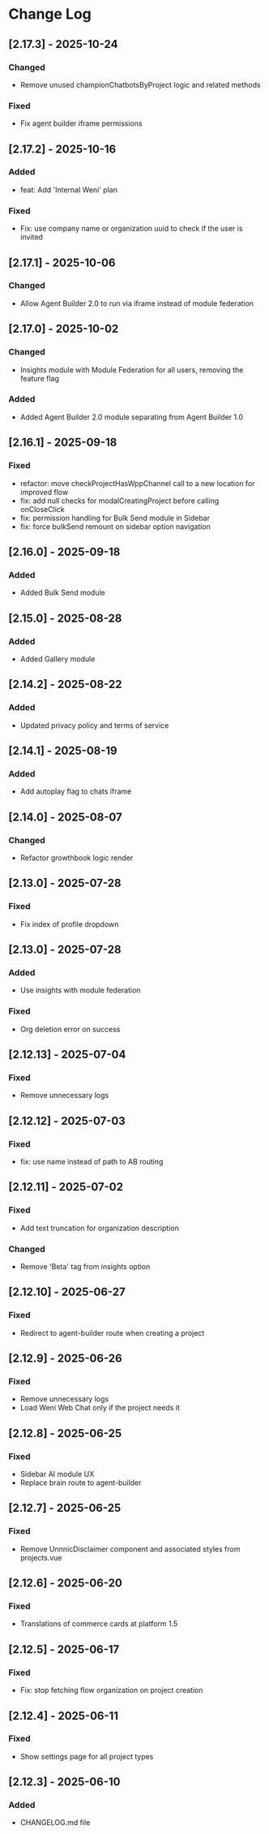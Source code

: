 # Change Log

## [2.17.3] - 2025-10-24

### Changed

- Remove unused championChatbotsByProject logic and related methods

### Fixed

- Fix agent builder iframe permissions

## [2.17.2] - 2025-10-16

### Added

- feat: Add 'Internal Weni' plan

### Fixed

- Fix: use company name or organization uuid to check if the user is invited

## [2.17.1] - 2025-10-06

### Changed

- Allow Agent Builder 2.0 to run via iframe instead of module federation

## [2.17.0] - 2025-10-02

### Changed

- Insights module with Module Federation for all users, removing the feature flag

### Added

- Added Agent Builder 2.0 module separating from Agent Builder 1.0

## [2.16.1] - 2025-09-18

### Fixed

- refactor: move checkProjectHasWppChannel call to a new location for improved flow
- fix: add null checks for modalCreatingProject before calling onCloseClick
- fix: permission handling for Bulk Send module in Sidebar
- fix: force bulkSend remount on sidebar option navigation

## [2.16.0] - 2025-09-18

### Added

- Added Bulk Send module

## [2.15.0] - 2025-08-28

### Added

- Added Gallery module

## [2.14.2] - 2025-08-22

### Added

- Updated privacy policy and terms of service

## [2.14.1] - 2025-08-19

### Added

- Add autoplay flag to chats iframe

## [2.14.0] - 2025-08-07

### Changed
- Refactor growthbook logic render

## [2.13.0] - 2025-07-28

### Fixed
- Fix index of profile dropdown

## [2.13.0] - 2025-07-28

### Added
- Use insights with module federation

### Fixed
- Org deletion error on success

## [2.12.13] - 2025-07-04

### Fixed
- Remove unnecessary logs

## [2.12.12] - 2025-07-03

### Fixed
- fix: use name instead of path to AB routing

## [2.12.11] - 2025-07-02

### Fixed
- Add text truncation for organization description

### Changed
- Remove 'Beta' tag from insights option

## [2.12.10] - 2025-06-27

### Fixed
- Redirect to agent-builder route when creating a project

## [2.12.9] - 2025-06-26

### Fixed
- Remove unnecessary logs
- Load Weni Web Chat only if the project needs it

## [2.12.8] - 2025-06-25

### Fixed
- Sidebar AI module UX
- Replace brain route to agent-builder

## [2.12.7] - 2025-06-25

### Fixed
- Remove UnnnicDisclaimer component and associated styles from projects.vue

## [2.12.6] - 2025-06-20

### Fixed
- Translations of commerce cards at platform 1.5 

## [2.12.5] - 2025-06-17

### Fixed
- Fix: stop fetching flow organization on project creation

## [2.12.4] - 2025-06-11

### Fixed
- Show settings page for all project types
 
## [2.12.3] - 2025-06-10
 
### Added
- CHANGELOG.md file
 